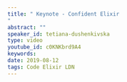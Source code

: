 ```yaml
---
title: " Keynote - Confident Elixir
"
abstract: ""
speaker_id: tetiana-dushenkivska
type: video
youtube_id: c0KNKbrd9A4
keywords: 
date: 2019-08-12
tags: Code Elixir LDN
---
```


